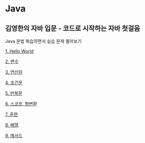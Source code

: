 # Java

## 김영한의 자바 입문 - 코드로 시작하는 자바 첫걸음

Java 문법 복습하면서 실습 문제 풀어보기

[1. Hello World]()

[2. 변수](java-start/variable/README.md/)

[3. 연산자](java-start/operator/README.md/)

[4. 조건문]()

[5. 반복문]()

[6. 스코프, 형변환]()

[7. 훈련]()

[8. 배열]()

[9. 메서드]()
